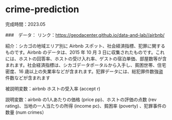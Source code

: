 # crime-prediction

完成時間：2023.05

###　データ：
リンク：https://geodacenter.github.io/data-and-lab//airbnb/

紹介：シカゴの地域エリア別に Airbnb スポット、社会経済指標、犯罪に関するものです。Airbnb のデータは、2015 年 10 月 3 日に収集されたものです。これには、ホストの回答率、ホストの受け入れ率、ゲストの宿泊単価、部屋数等が含まれます。社会経済指標は、シカゴデータポータルから入手し、貧困世帯、住宅密度、16 歳以上の失業率などが含まれます。犯罪データには、総犯罪件数強盗件数などが含まれます

被説明変数：airbnb ホストの受入率 (accept r)

説明変数：airbnb の1人あたりの価格 (price pp)、ホストの評価の点数 (rev rating)、当地の一人当たりの所得 (income pc)、貧困率 (poverty) 、犯罪事件の数量 (num crimes）



